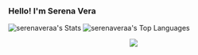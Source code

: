 ### Hello! I'm Serena Vera
![serenaveraa's Stats](https://github-readme-stats.vercel.app/api?username=serenaveraa&theme=transparent&show_icons=true&hide_border=true&count_private=true)
![serenaveraa's Top Languages](https://github-readme-stats.vercel.app/api/top-langs/?username=serenaveraa&theme=transparent&show_icons=true&hide_border=true&layout=compact)

<p align="center">
  <a href="https://skillicons.dev">
    <img src="https://skillicons.dev/icons?i=angular,arduino,azure,bootstrap,c,cs,cpp,css,docker,dotnet,figma,git,github,gitlab,haskell,html,java,javascript,latex,mongodb,mysql,nodejs,npm,postgres,postman,py,rabbitmq,ts,unity" />
  </a>
</p>
